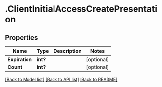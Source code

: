 # .ClientInitialAccessCreatePresentation
## Properties

Name | Type | Description | Notes
------------ | ------------- | ------------- | -------------
**Expiration** | **int?** |  | [optional] 
**Count** | **int?** |  | [optional] 

[[Back to Model list]](../README.md#documentation-for-models) [[Back to API list]](../README.md#documentation-for-api-endpoints) [[Back to README]](../README.md)

